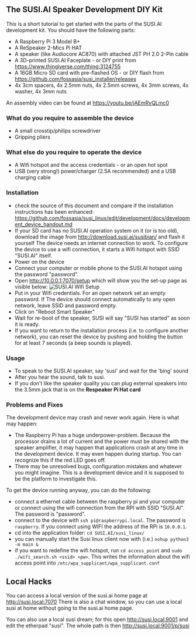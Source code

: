 ## The SUSI.AI Speaker Development DIY Kit
This is a short tutorial to get started with the parts of the SUSI.AI development kit.
You should have the following parts:

* A Raspberry Pi 3 Model B+
* A ReSpeaker 2-Mics Pi HAT
* A speaker (like Audiocore AC870) with attached JST PH 2.0 2-Pin cable
* A 3D-printed SUSI.AI Faceplate - or DIY print from https://www.thingiverse.com/thing:3124755
* A 16GB Micro SD card with pre-flashed OS - or DIY flash from https://github.com/fossasia/susi_installer/releases
* 4x 3cm spacers, 4x 2.5mm nuts, 4x 2.5mm screws, 4x 3mm screws, 4x washer, 4x 3mm nuts

An assembly video can be found at https://youtu.be/jAEmRvQLmc0

### What do you require to assemble the device
* A small crosstip/philips screwdriver
* Gripping pliers

### What else do you require to operate the device
* A Wifi hotspot and the access credentials - or an open hot spot
* USB (very strong!) power/charger (2.5A recommended) and a USB charging cable

### Installation
* check the source of this document and compare if the installation instructions has been enhanced: https://github.com/fossasia/susi_linux/edit/development/docs/development_device_handout.md
* If your SD card has no SUSI.AI operation system on it (or is too old), download the image from http://download.susi.ai/susibian/ and flash it yourself
The device needs an internet connection to work. To configure the device to use a wifi connection, it starts a Wifi hotspot with SSID "SUSI.AI" itself.
* Power on the device
* Connect your computer or mobile phone to the SUSI.AI hotspot using the password "password".
* Open http://10.0.0.1:7070/setup which will show you the set-up page as visible below:
![SUSI.AI Wifi Setup](images/SUSI.AI-Wifi-Setup.png "SUSI.AI Wifi Setup")
* Put in your Wifi credentials. For an open network set an empty password. If The device should connect automatically to any open network, leave SSID and password empty.
* Click on "Reboot Smart Speaker" 
* Wait for re-boot of the speaker, SUSI will say "SUSI has started" as soon it is ready.
* If you want to return to the installation process (i.e. to configure another network), you can reset the device by pushing and holding the button for at least 7 seconds (a beep sounds is played).

### Usage
* To speak to the SUSI.AI speaker, say 'susi' and wait for the 'bing' sound
* After you hear the sound, talk to susi.
* If you don't like the speaker quality you can plug external speakers into the 3.5mm jack that is on the **Respeaker Pi Hat card** 

### Problems and Fixes
The development device may crash and never work again. Here is what may happen:
* The Raspberry Pi has a huge underpower-problem. Because the processor drains a lot of current and the power must be shared with the speaker amplifier, it may happen that applications crash at any time in the development device. It may even happen during startup. You can recognize this if the red LED goes off.
* There may be unresolved bugs, configuration mistakes and whatever you might imagine. This is a development device and it is supposed to be the platform to investigate this.

To get the device running anyway, you can do the following:
* connect a ethernet cable between the raspberry pi and your computer or connect using the wifi connection from the RPI with SSID "SUSI.AI". The password is "password".
* connect to the device with `ssh pi@raspberrypi.local`. The password is `raspberry`. If you connect using WIFI the address of the RPi is `10.0.0.1`.
* cd into the application folder: `cd SUSI.AI/susi_linux/`
* you can manually start the Susi linux client now with (i.e.) `nohup python3 -m main &`
* if you want to redefine the wifi hotspot, run `cd access_point` and `sudo ./wifi_search.sh <ssid> <pw>`. This writes the information about the wifi access point into `/etc/wpa_supplicant/wpa_supplicant.conf`


## Local Hacks

You can access a local version of the susi.ai home page at http://susi.local:7070
There is also a chat window, so you can use a local susi at home without going to the susi.ai home page.

You can also use a local susi dream; for this open http://susi.local:9001 and edit the etherpad "susi". The whole path is then http://susi.local:9001/p/susi



